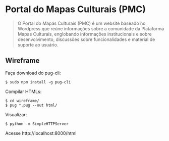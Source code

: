# Portal do Mapas Culturais (PMC)

> O Portal do Mapas Culturais (PMC) é um website baseado no Wordpress que reúne informações sobre a comunidade da Plataforma Mapas Culturais, englobando informações institucionais e sobre desenvolvimento, discussões sobre funcionalidades e material de suporte ao usuário.

## Wireframe

Faça download do pug-cli:

```
$ sudo npm install -g pug-cli
```

Compilar HTMLs:

```
$ cd wireframe/
$ pug *.pug --out html/
```

Visualizar:

```
$ python -m SimpleHTTPServer
```

Acesse http://localhost:8000/html
